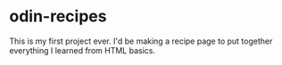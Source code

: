 # odin-recipes

This is my first project ever. I'd be making a recipe page to put together everything I learned from HTML basics.